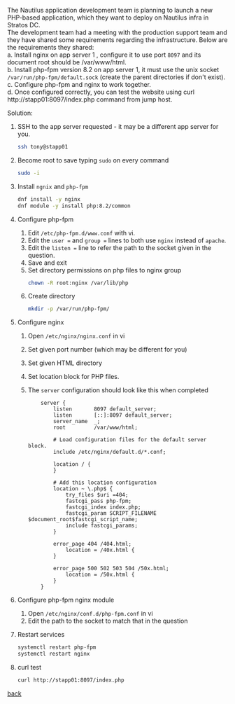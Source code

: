 The Nautilus application development team is planning to launch a new PHP-based application, which they want to deploy on Nautilus infra in Stratos DC.  
The development team had a meeting with the production support team and they have shared some requirements regarding the infrastructure. Below are the requirements they shared:  
a. Install nginx on app server 1 , configure it to use port `8097` and its document root should be /var/www/html.  
b. Install php-fpm version 8.2 on app server 1, it must use the unix socket `/var/run/php-fpm/default.sock` (create the parent directories if don't exist).  
c. Configure php-fpm and nginx to work together.  
d. Once configured correctly, you can test the website using curl http://stapp01:8097/index.php command from jump host.  

Solution:  
1. SSH to the app server requested - it may be a different app server for you.

    ```bash
    ssh tony@stapp01
    ```

2. Become root to save typing `sudo` on every command

    ```bash
    sudo -i
    ```

3. Install `ngnix` and `php-fpm`

    ```bash
    dnf install -y nginx
    dnf module -y install php:8.2/common
    ```

4.  Configure php-fpm

    1. Edit `/etc/php-fpm.d/www.conf` with vi.
    2. Edit the `user =` and `group =` lines to both use `nginx` instead of `apache`.
    3. Edit the `listen =` line to refer the path to the socket given in the question.
    4. Save and exit
    5. Set directory permissions on php files to nginx group
        ```bash
        chown -R root:nginx /var/lib/php
        ```
    6. Create directory
       ```bash
       mkdir -p /var/run/php-fpm/
       ```

5. Configure nginx

    1. Open `/etc/nginx/nginx.conf` in vi
    1. Set given port number (which may be different for you)
    1. Set given HTML directory
    1. Set location block for PHP files.
    1. The `server` configuration should look like this when completed

        ```text
            server {
                listen       8097 default_server;
                listen       [::]:8097 default_server;
                server_name  _;
                root         /var/www/html;

                # Load configuration files for the default server block.
                include /etc/nginx/default.d/*.conf;

                location / {
                }

                # Add this location configuration
                location ~ \.php$ {
                    try_files $uri =404;
                    fastcgi_pass php-fpm;
                    fastcgi_index index.php;
                    fastcgi_param SCRIPT_FILENAME $document_root$fastcgi_script_name;
                    include fastcgi_params;
                }

                error_page 404 /404.html;
                    location = /40x.html {
                }

                error_page 500 502 503 504 /50x.html;
                    location = /50x.html {
                }
            }
        ```
6. Configure php-fpm nginx module

    1. Open `/etc/nginx/conf.d/php-fpm.conf` in vi
    2. Edit the path to the socket to match that in the question

7. Restart services

    ```bash
    systemctl restart php-fpm
    systemctl restart nginx
    ```

8. curl test

    ```bash
    curl http://stapp01:8097/index.php
    ```
[back](https://github.com/MederD/Kodekloud-Engineer-Tasks)
